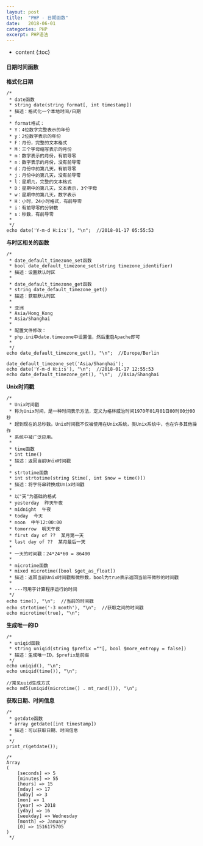 ```yaml
---
layout: post
title:  "PHP - 日期函数"
date:   2018-06-01
categories: PHP
excerpt: PHP语法
---
```


* content
{:toc}
#### 日期时间函数

**格式化日期**

    /*
     * date函数
     * string date(string format[, int timestamp])
     * 描述：格式化一个本地时间/日期
     *
     * format格式：
     * Y：4位数字完整表示的年份
     * y：2位数字表示的年份
     * F：月份，完整的文本格式
     * M：三个字母缩写表示的月份
     * m：数字表示的月份，有前导零
     * n：数字表示的月份，没有前导零
     * d：月份中的第几天，有前导零
     * j：月份中的第几天，没有前导零
     * l：星期几，完整的文本格式
     * D：星期中的第几天，文本表示，3个字母
     * w：星期中的第几天，数字表示
     * H：小时，24小时格式，有前导零
     * i：有前导零的分钟数
     * s：秒数，有前导零
     *
     */
    echo date('Y-m-d H:i:s'), "\n";  //2018-01-17 05:55:53

**与时区相关的函数**

    /*
     * date_default_timezone_set函数
     * bool date_default_timezone_set(string timezone_identifier)
     * 描述：设置默认时区
     *
     * date_default_timezone_get函数
     * string date_default_timezone_get()
     * 描述：获取默认时区
     *
     * 亚洲
     * Asia/Hong_Kong
     * Asia/Shanghai
     *
     * 配置文件修改：
     * php.ini中date.timezone中设置值，然后重启Apache即可
     *
     */
    echo date_default_timezone_get(), "\n";  //Europe/Berlin
    
    date_default_timezone_set('Asia/Shanghai');
    echo date('Y-m-d H:i:s'), "\n";  //2018-01-17 12:55:53
    echo date_default_timezone_get(), "\n";  //Asia/Shanghai

**Unix时间戳**

    /*
     * Unix时间戳
     * 称为Unix时间，是一种时间表示方法，定义为格林威治时间1970年01月01日00时00分00秒
     * 起到现在的总秒数。Unix时间戳不仅被使用在Unix系统，类Unix系统中，也在许多其他操作
     * 系统中被广泛应用。
     *
     * time函数
     * int time()
     * 描述：返回当前Unix时间戳
     *
     * strtotime函数
     * int strtotime(string $time[, int $now = time()])
     * 描述：将字符串转换成Unix时间戳
     *
     * 以"天"为基础的格式
     * yesterday  昨天午夜
     * midnight  午夜
     * today  今天
     * noon  中午12:00:00
     * tomorrow  明天午夜
     * first day of ??  某月第一天
     * last day of ??  某月最后一天
     *
     * 一天的时间戳：24*24*60 = 86400
     *
     * microtime函数
     * mixed microtime([bool $get_as_float])
     * 描述：返回当前Unix时间戳和微秒数，bool为true表示返回当前带微秒的时间戳
     *
     * ---可用于计算程序运行的时间
     */
    echo time(), "\n";  //当前的时间戳
    echo strtotime('-3 month'), "\n";  //获取之间的时间戳
    echo microtime(true), "\n";

**生成唯一的ID**

    /*
     * uniqid函数
     * string uniqid(string $prefix =""[, bool $more_entropy = false])
     * 描述：生成唯一ID，$prefix是前缀
     */
    echo uniqid(), "\n";
    echo uniqid(time()), "\n";
    
    //常见uuid生成方式
    echo md5(uniqid(microtime() . mt_rand())), "\n";

**获取日期、时间信息**

    /*
     * getdate函数
     * array getdate([int timestamp])
     * 描述：可以获取日期、时间信息
     *
     */
    print_r(getdate());
    
    /*
    Array
    (
        [seconds] => 5
        [minutes] => 55
        [hours] => 15
        [mday] => 17
        [wday] => 3
        [mon] => 1
        [year] => 2018
        [yday] => 16
        [weekday] => Wednesday
        [month] => January
        [0] => 1516175705
    )
     */


